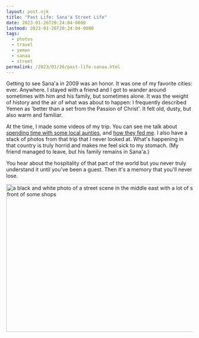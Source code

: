```yaml
---
layout: post.njk
title: "Past Life: Sana'a Street Life"
date: 2023-01-26T20:24:04-0800
lastmod: 2023-01-26T20:24:04-0800
tags:
  - photos
  - travel
  - yemen
  - sanaa
  - street
permalink: /2023/01/26/past-life-sanaa.html
---
```

Getting to see Sana'a in 2009 was an honor. It was one of my favorite cities: ever. Anywhere. I stayed with a friend and I got to wander around sometimes with him and his family, but sometimes alone. It was the weight of history and the air of what was about to happen: I frequently described Yemen as 'better than a set from the Passion of Christ'. It felt old, dusty, but also warm and familiar. 

At the time, I made some videos of my trip. You can see me talk about [spending time with some local aunties](https://www.youtube.com/watch?v=LkGKPagtzEs&t=112s), and [how they fed me](https://www.youtube.com/watch?v=ACjIDnX8rPo). I also have a stack of photos from that trip that I never looked at. What's happening in that country is truly horrid and makes me feel sick to my stomach. (My friend managed to leave, but his family remains in Sana'a.)

You hear about the hospitality of that part of the world but you never truly understand it until you've been a guest. Then it's a memory that you'll never lose.
 
<img src="/photos/uploads/a1f7ebf7b5.jpg" width="600" height="399" alt="a black and white photo of a street scene in the middle east with a lot of street life in front of some shops" />

